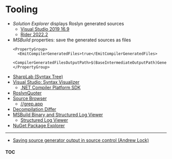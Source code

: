 # Tooling

- _Solution Explorer_ displays Roslyn generated sources
  - [Visual Studio 2019 16.9](https://learn.microsoft.com/visualstudio/releases/2019/release-notes-v16.9)
  - [Rider 2022.2](https://www.jetbrains.com/rider/whatsnew/2022-2/)
- _MSBuild_ properties: save the generated sources as files
  ```
  <PropertyGroup>
    <EmitCompilerGeneratedFiles>true</EmitCompilerGeneratedFiles>
    <CompilerGeneratedFilesOutputPath>$(BaseIntermediateOutputPath)Generated</CompilerGeneratedFilesOutputPath>
  </PropertyGroup>
  ```
- [SharpLab (Syntax Tree)](https://sharplab.io/)
- [Visual Studio: Syntax Visualizer](https://learn.microsoft.com/dotnet/csharp/roslyn-sdk/syntax-visualizer)
  - [.NET Compiler Platform SDK](https://learn.microsoft.com/dotnet/csharp/roslyn-sdk/)
- [RoslynQuoter](https://roslynquoter.azurewebsites.net/)
- [Source Browser](https://sourceroslyn.io/)
  - [//grep.app](https://grep.app/search?filter[repo][0]=dotnet/roslyn)
- [Decompilation Differ](https://wengier.com/DecompilationDiffer/)
- [MSBuild Binary and Structured Log Viewer](https://msbuildlog.com/)
  - [Structured Log Viewer](https://live.msbuildlog.com/)
- [NuGet Package Explorer](https://nuget.info/)

---
- [Saving source generator output in source control (Andrew Lock)](https://andrewlock.net/creating-a-source-generator-part-6-saving-source-generator-output-in-source-control/)

#### [TOC](./Content.md)
